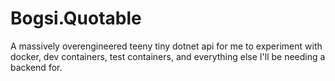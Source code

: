 # Bogsi.Quotable
A massively overengineered teeny tiny dotnet api for me to experiment with docker, dev containers, test containers, and everything else I'll be needing a backend for.
